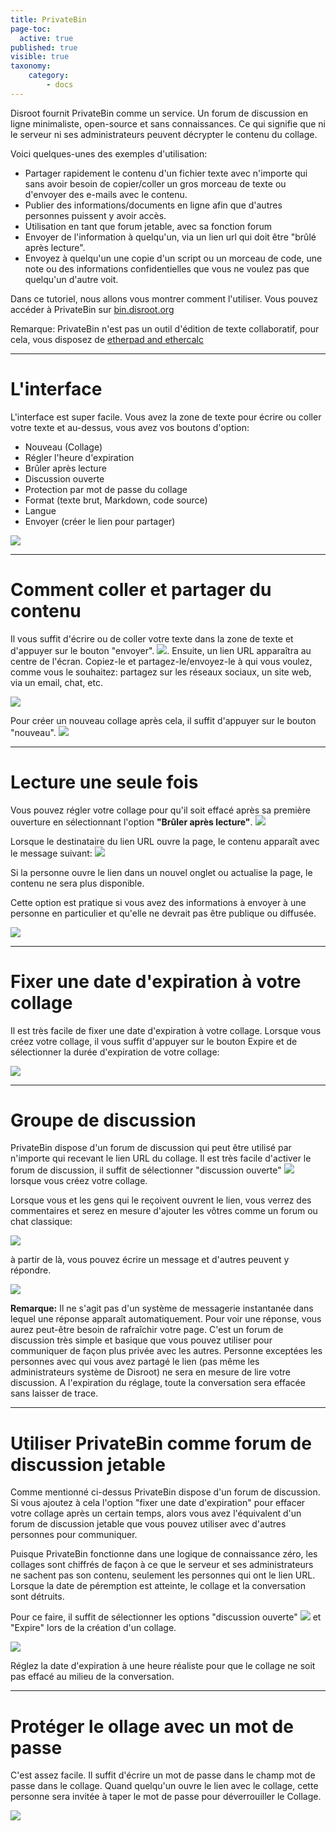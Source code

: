 ```yaml
---
title: PrivateBin
page-toc:
  active: true
published: true
visible: true
taxonomy:
    category:
        - docs
---
```

Disroot fournit PrivateBin comme un service. Un forum de discussion en ligne minimaliste, open-source et sans connaissances. Ce qui signifie que ni le serveur ni ses administrateurs peuvent décrypter le contenu du collage.

Voici quelques-unes des exemples d'utilisation:

* Partager rapidement le contenu d'un fichier texte avec n'importe qui sans avoir besoin de copier/coller un gros morceau de texte ou d'envoyer des e-mails avec le contenu.
* Publier des informations/documents en ligne afin que d'autres personnes puissent y avoir accès.
* Utilisation en tant que forum jetable, avec sa fonction forum
* Envoyer de l'information à quelqu'un, via un lien url qui doit être "brûlé après lecture".
* Envoyez à quelqu'un une copie d'un script ou un morceau de code, une note ou des informations confidentielles que vous ne voulez pas que quelqu'un d'autre voit.

Dans ce tutoriel, nous allons vous montrer comment l'utiliser. Vous pouvez accéder à PrivateBin sur [bin.disroot.org](https://bin.disroot.org)

Remarque: PrivateBin n'est pas un outil d'édition de texte collaboratif, pour cela, vous disposez de [etherpad and ethercalc](https://disroot.org/pad/)

--------
# L'interface

L'interface est super facile. Vous avez la zone de texte pour écrire ou coller votre texte et au-dessus, vous avez vos boutons d'option:

* Nouveau (Collage)
* Régler l'heure d'expiration
* Brûler après lecture
* Discussion ouverte
* Protection par mot de passe du collage
* Format (texte brut, Markdown, code source)
* Langue
* Envoyer (créer le lien pour partager)


![](en/privatebin01.gif)

----------


# Comment coller et partager du contenu

Il vous suffit d'écrire ou de coller votre texte dans la zone de texte et d'appuyer sur le bouton "envoyer".   ![](en/privatebin01.png?resize=38,18). Ensuite, un lien URL apparaîtra au centre de l'écran. Copiez-le et partagez-le/envoyez-le à qui vous voulez, comme vous le souhaitez: partagez sur les réseaux sociaux, un site web, via un email, chat, etc.

![](en/privatebin02.gif)

Pour créer un nouveau collage après cela, il suffit d'appuyer sur le bouton "nouveau".  ![](en/privatebin02.png?resize=38,18)

----------

# Lecture une seule fois
Vous pouvez régler votre collage pour qu'il soit effacé après sa première ouverture en sélectionnant l'option **"Brûler après lecture"**. ![](en/privatebin03.png?resize=166,41)

Lorsque le destinataire du lien URL ouvre la page, le contenu apparaît avec le message suivant:
![](en/privatebin04.png?resize=606,50)

Si la personne ouvre le lien dans un nouvel onglet ou actualise la page, le contenu ne sera plus disponible.

Cette option est pratique si vous avez des informations à envoyer à une personne en particulier et qu'elle ne devrait pas être publique ou diffusée.

![](en/privatebin03.gif)

----------

# Fixer une date d'expiration à votre collage

Il est très facile de fixer une date d'expiration à votre collage. Lorsque vous créez votre collage, il vous suffit d'appuyer sur le bouton Expire et de sélectionner la durée d'expiration de votre collage:

![](en/privatebin04.gif)

----------
# Groupe de discussion

PrivateBin dispose d'un forum de discussion qui peut être utilisé par n'importe qui recevant le lien URL du collage. Il est très facile d'activer le forum de discussion, il suffit de sélectionner "discussion ouverte" ![](en/privatebin05.png?resize=151,41) lorsque vous créez votre collage.

Lorsque vous et les gens qui le reçoivent ouvrent le lien, vous verrez des commentaires et serez en mesure d'ajouter les vôtres comme un forum ou chat classique:

![](en/privatebin06.png)

à partir de là, vous pouvez écrire un message et d'autres peuvent y répondre.

![](en/privatebin05.gif)



**Remarque:**
Il ne s'agit pas d'un système de messagerie instantanée dans lequel une réponse apparaît automatiquement. Pour voir une réponse, vous aurez peut-être besoin de rafraîchir votre page.
C'est un forum de discussion très simple et basique que vous pouvez utiliser pour communiquer de façon plus privée avec les autres. Personne exceptées les personnes avec qui vous avez partagé le lien (pas même les administrateurs système de Disroot) ne sera en mesure de lire votre discussion. A l'expiration du réglage, toute la conversation sera effacée sans laisser de trace.

----------
# Utiliser PrivateBin comme forum de discussion jetable

Comme mentionné ci-dessus PrivateBin dispose d'un forum de discussion. Si vous ajoutez à cela l'option "fixer une date d'expiration" pour effacer votre collage après un certain temps, alors vous avez l'équivalent d'un forum de discussion jetable que vous pouvez utiliser avec d'autres personnes pour communiquer.

Puisque PrivateBin fonctionne dans une logique de connaissance zéro, les collages sont chiffrés de façon à ce que le serveur et ses administrateurs ne sachent pas son contenu, seulement les personnes qui ont le lien URL.
Lorsque la date de péremption est atteinte, le collage et la conversation sont détruits.

Pour ce faire, il suffit de sélectionner les options "discussion ouverte" ![](en/privatebin07.png?resize=151,41) et "Expire" lors de la création d'un collage.

![](en/privatebin06.gif)

Réglez la date d'expiration à une heure réaliste pour que le collage ne soit pas effacé au milieu de la conversation.

----------

# Protéger le ollage avec un mot de passe
C'est assez facile. Il suffit d'écrire un mot de passe dans le champ mot de passe dans le collage. Quand quelqu'un ouvre le lien avec le collage, cette personne sera invitée à taper le mot de passe pour déverrouiller le Collage.

![](en/privatebin07.gif)
